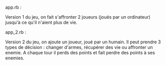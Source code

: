 


app.rb : 

Version 1 du jeu, on fait s'affronter 2 joueurs (joués par un ordinateur) jusqu'à ce qu'il n'aient plus de vie. 



app_2.rb  :

Version 2 du jeu, on ajoute un joueur, joué par un humain. Il peut prendre 3 types de décision : changer d'armes, récupérer des vie ou affronter un enemie. A chaque tour il perds des points et fait perdre des points à  ses enemies. 
